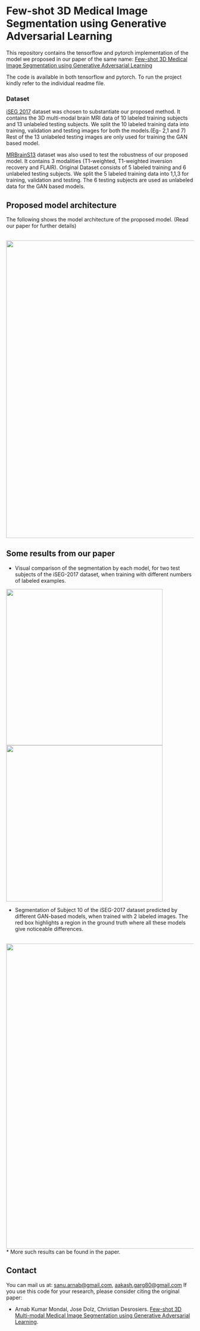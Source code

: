 # Few-shot 3D Medical Image Segmentation using Generative Adversarial Learning
This repository contains the tensorflow and pytorch implementation of the model we proposed in our paper of the same name: [Few-shot 3D Medical Image Segmentation using Generative Adversarial Learning](https://arxiv.org/abs/1810.12241)

The code is available in both tensorflow and pytorch. To run the project kindly refer to the individual readme file.

### Dataset
[iSEG 2017](http://iseg2017.web.unc.edu/) dataset was chosen to substantiate our proposed method.
It contains the 3D multi-modal brain MRI data of 10 labeled training subjects and 13 unlabeled testing subjects.
We split the 10 labeled training data into training, validation and testing images for both the models.(Eg- 2,1 and 7)
Rest of the 13 unlabeled testing images are only used for training the GAN based model.

[MRBrainS13](https://mrbrains13.isi.uu.nl/) dataset was also used to test the robustness of our proposed model.
It contains 3 modalities (T1-weighted, T1-weighted inversion recovery and FLAIR).
Original Dataset consists of 5 labeled training and 6 unlabeled testing subjects.
We split the 5 labeled training data into 1,1,3 for training, validation and testing. The 6 testing subjects are used as unlabeled data for the GAN based models.

## Proposed model architecture
The following shows the model architecture of the proposed model. (Read our paper for further details)

<br>
<img src="https://github.com/arnab39/FewShot_GAN-Unet3D/blob/master/tensorflow/images/Diagram.jpg" width="800"/>
<br>

## Some results from our paper

* Visual comparison of the segmentation by each model, for two test subjects of the iSEG-2017 dataset, when training with different numbers of labeled examples.
<p float="left">
  <img src="https://github.com/arnab39/FewShot_GAN-Unet3D/blob/master/tensorflow/images/train1.png" width="420" />
  <img src="https://github.com/arnab39/FewShot_GAN-Unet3D/blob/master/tensorflow/images/train2.png" width="420" />
</p>

* Segmentation of Subject 10 of the iSEG-2017 dataset predicted by different GAN-based models, when trained with 2 labeled images. The red box highlights a region in the ground truth where all these models give noticeable differences.
<br>
<img src="https://github.com/arnab39/FewShot_GAN-Unet3D/blob/master/tensorflow/images/comparison.png" width="820"/>
<br>
* More such results can be found in the paper.

## Contact
You can mail us at: sanu.arnab@gmail.com, aakash.garg80@gmail.com
If you use this code for your research, please consider citing the original paper:

- Arnab Kumar Mondal, Jose Dolz, Christian Desrosiers. [Few-shot 3D Multi-modal Medical Image Segmentation using Generative Adversarial Learning](https://arxiv.org/abs/1810.12241).
